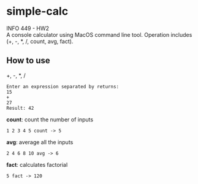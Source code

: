# simple-calc

INFO 449 - HW2 <br />
A console calculator using MacOS command line tool. Operation includes (+, -, *, /, count, avg, fact).

## How to use
+, -, *, /
```
Enter an expression separated by returns:
15
+
27
Result: 42
```
**count**: count the number of inputs
```
1 2 3 4 5 count -> 5
```
**avg**: average all the inputs
```
2 4 6 8 10 avg -> 6
```
**fact**: calculates factorial
```
5 fact -> 120
```
